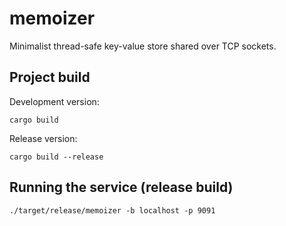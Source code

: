 # memoizer
Minimalist thread-safe key-value store shared over TCP sockets.


## Project build

Development version:

    cargo build

Release version:

    cargo build --release

## Running the service (release build)

    ./target/release/memoizer -b localhost -p 9091
